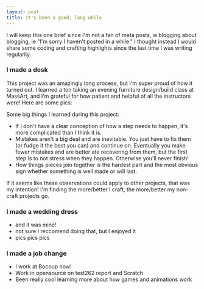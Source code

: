 ```yaml
---
layout: post
title: It's been a good, long while
---
```


I will keep this one brief since I'm not a fan of meta posts, ie blogging about blogging, ie "I'm sorry I haven't posted in a while." I thought instead I would share some coding and crafting highlights since the last time I was writing regularily.

### I made a desk

This project was an amazingly long process, but I'm super proud of how it turned out. I learned a ton taking an evening furniture design/build class at MassArt, and I'm grateful for how patient and helpful of all the instructors were! Here are some pics:


Some big things I learned during this project:
- If I don't have a clear conception of how a step needs to happen, it's more complicated than I think it is.
- Mistakes aren't a big deal and are inevitable. You just have to fix them (or fudge it the best you can) and continue on. Eventually you make fewer mistakes and are better ate recovering from them, but the first step is to not stress when they happen. Otherwise you'll never finish!
- How things pieces join together is the hardest part and the most obvious sign whether something is well made or will last.

If it seems like these observations could apply to other projects, that was my intention! I'm finding the more/better I craft, the more/better my non-craft projects go.

### I made a wedding dress
- and it was mine!
- not sure I reccomend doing that, but I enjoyed it
- pics pics pics

### I made a job change
- I work at Bocoup now!
- Work in opensource on test262 report and Scratch
- Been really cool learning more about how games and animations work
